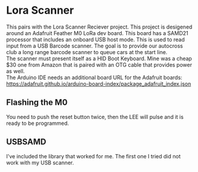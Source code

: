 # Lora Scanner
This pairs with the Lora Scanner Reciever project. This project is desigened around an Adafruit Feather M0 LoRa dev board. This board has a SAMD21 processor that includes an onboard USB host mode. This is used to read input from a USB Barcode scanner. The goal is to provide our autocross club a long range barcode scanner to queue cars at the start line.  
The scanner must present itself as a HID Boot Keyboard. Mine was a cheap $30 one from Amazon that is paired with an OTG cable that provides power as well.  
The Arduino IDE needs an additional board URL for the Adafruit boards: https://adafruit.github.io/arduino-board-index/package_adafruit_index.json  

## Flashing the M0
You need to push the reset button twice, then the LEE will pulse and it is ready to be programmed.  

## USBSAMD
I've included the library that worked for me. The first one I tried did not work with my USB scanner.
